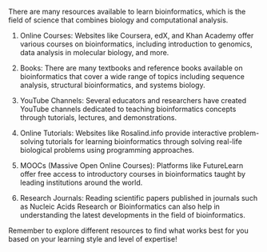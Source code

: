 
There are many resources available to learn bioinformatics, which is the field of science that combines biology and computational analysis.

1. Online Courses: Websites like Coursera, edX, and Khan Academy offer various courses on bioinformatics, including introduction to genomics, data analysis in molecular biology, and more.

2. Books: There are many textbooks and reference books available on bioinformatics that cover a wide range of topics including sequence analysis, structural bioinformatics, and systems biology.

3. YouTube Channels: Several educators and researchers have created YouTube channels dedicated to teaching bioinformatics concepts through tutorials, lectures, and demonstrations.

4. Online Tutorials: Websites like Rosalind.info provide interactive problem-solving tutorials for learning bioinformatics through solving real-life biological problems using programming approaches.

5. MOOCs (Massive Open Online Courses): Platforms like FutureLearn offer free access to introductory courses in bioinformatics taught by leading institutions around the world.

6. Research Journals: Reading scientific papers published in journals such as Nucleic Acids Research or Bioinformatics can also help in understanding the latest developments in the field of bioinformatics.

Remember to explore different resources to find what works best for you based on your learning style and level of expertise!
